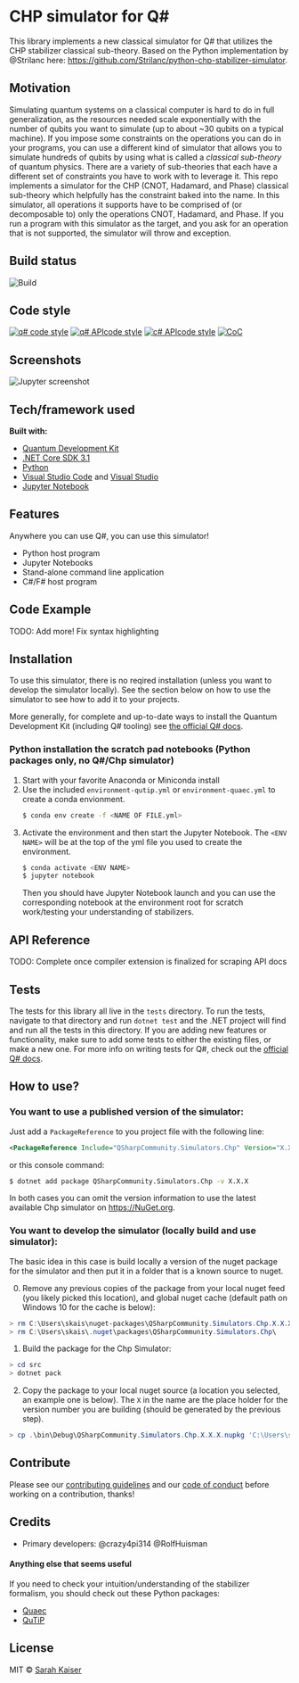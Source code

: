 # CHP simulator for Q\#

This library implements a new classical simulator for Q# that utilizes the CHP stabilizer classical sub-theory.
Based on the Python implementation by @Strilanc here: https://github.com/Strilanc/python-chp-stabilizer-simulator.

## Motivation

Simulating quantum systems on a classical computer is hard to do in full generalization, as the resources needed scale exponentially with the number of qubits you want to simulate (up to about ~30 qubits on a typical machine).
If you impose some constraints on the operations you can do in your programs, you can use a different kind of simulator that allows you to simulate hundreds of qubits by using what is called a _classical sub-theory_ of quantum physics.
There are a variety of sub-theories that each have a different set of constraints you have to work with to leverage it.
This repo implements a simulator for the CHP (CNOT, Hadamard, and Phase) classical sub-theory which helpfully has the constraint baked into the name.
In this simulator, all operations it supports have to be comprised of (or decomposable to) only the operations CNOT, Hadamard, and Phase.
If you run a program with this simulator as the target, and you ask for an operation that is not supported, the simulator will throw and exception.

## Build status

![Build](https://github.com/qsharp-community/chp-sim/workflows/Build/badge.svg)

## Code style

[![q# code style](https://img.shields.io/badge/code%20style-Q%23-blue)](https://docs.microsoft.com/en-us/quantum/contributing/style-guide?tabs=guidance)
[![q# APIcode style](https://img.shields.io/badge/code%20style-Q%23%20API-ff69b4)](https://docs.microsoft.com/en-us/quantum/contributing/style-guide?tabs=guidance)
[![c# APIcode style](https://img.shields.io/badge/code%20style-C%23-lightgrey)](https://docs.microsoft.com/dotnet/csharp/programming-guide/inside-a-program/coding-conventions)
[![CoC](https://img.shields.io/badge/code%20of%20conduct-contributor%20covenant-yellow)](CODE_OF_CONDUCT.md)

## Screenshots

![Jupyter screenshot](/docs/media/jupyter-magic.png)

## Tech/framework used

**Built with:**

- [Quantum Development Kit](https://docs.microsoft.com/quantum/)
- [.NET Core SDK 3.1](https://dotnet.microsoft.com/download/dotnet-core/3.1)
- [Python](https://www.python.org/downloads/)
- [Visual Studio Code](https://code.visualstudio.com/) and [Visual Studio](https://visualstudio.microsoft.com/)
- [Jupyter Notebook](https://jupyter.org/)

## Features

Anywhere you can use Q#, you can use this simulator!

- Python host program
- Jupyter Notebooks
- Stand-alone command line application
- C#/F# host program

## Code Example

TODO: Add more! Fix syntax highlighting


## Installation

To use this simulator, there is no reqired installation (unless you want to develop the simulator locally).
See the section below on how to use the simulator to see how to add it to your projects.

More generally, for complete and up-to-date ways to install the Quantum Development Kit (including Q# tooling) see [the official Q# docs](https://docs.microsoft.com/quantum/quickstarts/).


### Python installation the scratch pad notebooks (Python packages only, no Q#/Chp simulator)

1. Start with your favorite Anaconda or Miniconda install
2. Use the included `environment-qutip.yml` or  `environment-quaec.yml` to create a conda envionment.
    ```bash
    $ conda env create -f <NAME OF FILE.yml>
    ```
3. Activate the environment and then start the Jupyter Notebook. The `<ENV NAME>` will be at the top of the yml file you used to create the environment.
    ```bash
    $ conda activate <ENV NAME>
    $ jupyter notebook
    ```
    Then you should have Jupyter Notebook launch and you can use the corresponding notebook at the environment root for scratch work/testing your understanding of stabilizers.


## API Reference

TODO: Complete once compiler extension is finalized for scraping API docs

## Tests

The tests for this library all live in the `tests` directory.
To run the tests, navigate to that directory and run `dotnet test` and the .NET project will find and run all the tests in this directory.
If you are adding new features or functionality, make sure to add some tests to either the existing files, or make a new one.
For more info on writing tests for Q#, check out the [official Q# docs](https://docs.microsoft.com/quantum/user-guide/using-qsharp/testing-debugging).

## How to use?

### You want to use a published version of the simulator:

Just add a `PackageReference` to you project file with the following line:

```xml
<PackageReference Include="QSharpCommunity.Simulators.Chp" Version="X.X.X" />
```
or this console command:

```bash
$ dotnet add package QSharpCommunity.Simulators.Chp -v X.X.X
```

In both cases you can omit the version information to use the latest available Chp simulator on https://NuGet.org.



### You want to develop the simulator (locally build and use simulator):

The basic idea in this case is build locally a version of the nuget package for the simulator and then put it in a folder that is a known source to nuget.

0. Remove any previous copies of the package from your local nuget feed (you likely picked this location), and global nuget cache (default path on Windows 10 for the cache is below):

```Powershell
> rm C:\Users\skais\nuget-packages\QSharpCommunity.Simulators.Chp.X.X.X.nupkg
> rm C:\Users\skais\.nuget\packages\QSharpCommunity.Simulators.Chp\
```

1. Build the package for the Chp Simulator:

```Powershell
> cd src
> dotnet pack
```

2. Copy the package to your local nuget source (a location you selected, an example one is below). The `X` in the name are the place holder for the version number you are building (should be generated by the previous step).

```Powershell
> cp .\bin\Debug\QSharpCommunity.Simulators.Chp.X.X.X.nupkg 'C:\Users\skais\nuget-packages\'
```


## Contribute

Please see our [contributing guidelines](CONTRIBUTING.md) and our [code of conduct](CODE_OF_CONDUCT.md) before working on a contribution, thanks!

## Credits

- Primary developers: @crazy4pi314 @RolfHuisman

#### Anything else that seems useful

If you need to check your intuition/understanding of the stabilizer formalism, you should check out these Python packages:
- [Quaec](http://www.cgranade.com/python-quaec/)
- [QuTiP](http://qutip.org/)

## License

MIT © [Sarah Kaiser](https://github.com/qsharp-community/chp-sim/blob/master/LICENSE)
